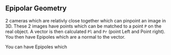 ## Epipolar Geometry
2 cameras which are relativly close together which can pinpoint an image in 3D. 
These 2 images have points which can be matched to a point `P` on the real object. A vector is then calculated `Pl` and `Pr` (point Left and Point right). You then have Epipoles which are a normal to the vector. 

You can have Epipoles which 